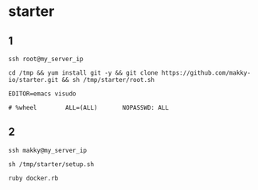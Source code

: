 # starter

## 1

```
ssh root@my_server_ip
```

```
cd /tmp && yum install git -y && git clone https://github.com/makky-io/starter.git && sh /tmp/starter/root.sh
```

```
EDITOR=emacs visudo

# %wheel        ALL=(ALL)       NOPASSWD: ALL
```


## 2

```
ssh makky@my_server_ip
```

```
sh /tmp/starter/setup.sh
```



```
ruby docker.rb
```
